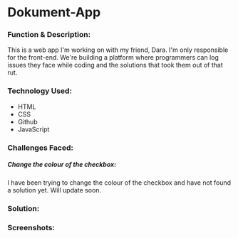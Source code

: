 # Dokument-App

<h3>Function & Description:</h3>
This is a web app I'm working on with my friend, Dara. I'm only responsible for the front-end.
We're building a platform where programmers can log issues they face while coding and the solutions that took them out of that rut.


<h3>Technology Used:</h3>
<ul>
  <li>HTML</li>
  <li>CSS</li>
  <li>Github</li>
  <li>JavaScript</li>
</ul>

<h3>Challenges Faced:</h3>
 <h5>Change the colour of the checkbox:</h5>
 I have been trying to change the colour of the checkbox and have not found a solution yet. Will update soon.

<h3>Solution:</h3>

<h3>Screenshots:</h3>


